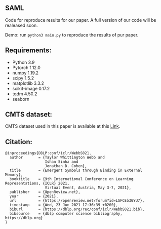 ## SAML

Code for reproduce results for our paper. A full version of our code will be realeased soon.

Demo: run `python3 main.py` to reproduce the results of pur paper.

## Requirements:
- Python 3.9
- Pytorch 1.12.0
- numpy 1.19.2
- scipy 1.5.2
- matplotlib 3.3.2
- scikit-image 0.17.2
- tqdm 4.50.2
- seaborn

## CMTS dataset:

CMTS dataset used in this paper is available at this [Link](https://github.com/VecchioID/CMTS-benchmark).

## Citation: 
```
@inproceedings{DBLP:conf/iclr/WebbS021,
  author       = {Taylor Whittington Webb and
                  Ishan Sinha and
                  Jonathan D. Cohen},
  title        = {Emergent Symbols through Binding in External Memory},
  booktitle    = {9th International Conference on Learning Representations, {ICLR} 2021,
                  Virtual Event, Austria, May 3-7, 2021},
  publisher    = {OpenReview.net},
  year         = {2021},
  url          = {https://openreview.net/forum?id=LSFCEb3GYU7},
  timestamp    = {Wed, 23 Jun 2021 17:36:39 +0200},
  biburl       = {https://dblp.org/rec/conf/iclr/WebbS021.bib},
  bibsource    = {dblp computer science bibliography, https://dblp.org}
}
```